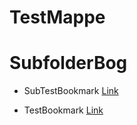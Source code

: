 # TestMappe

# SubfolderBog

-  SubTestBookmark
       [ Link ]( http://asd/ )

-  TestBookmark
       [ Link ]( http://sad/ )
